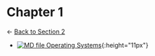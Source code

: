 # Chapter 1

← [Back to Section 2](..)

- [![MD file](https://img.icons8.com/windows/512/4a90e2/regular-document.png) Operating Systems](operating_systems.html){:height="11px"}
